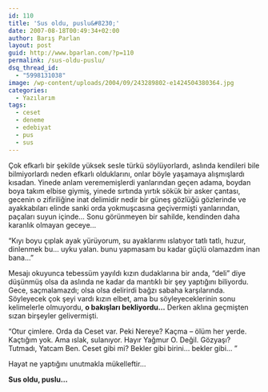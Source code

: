 ```yaml
---
id: 110
title: 'Sus oldu, puslu&#8230;'
date: 2007-08-18T00:49:34+02:00
author: Barış Parlan
layout: post
guid: http://www.bparlan.com/?p=110
permalink: /sus-oldu-puslu/
dsq_thread_id:
  - "5998131038"
image: /wp-content/uploads/2004/09/243289802-e1424504380364.jpg
categories:
  - Yazılarım
tags:
  - ceset
  - deneme
  - edebiyat
  - pus
  - sus
---
```

<div class="ttr_start">
</div>

Çok efkarlı bir şekilde yüksek sesle türkü söylüyorlardı, aslında kendileri bile bilmiyorlardı neden efkarlı olduklarını, onlar böyle yaşamaya alışmışlardı kısadan. Yinede anlam verememişlerdi yanlarından geçen adama, boydan boya takım elbise giymiş, yinede sırtında yırtık sökük bir asker çantası, gecenin o zifiriliğine inat delimidir nedir bir güneş gözlüğü gözlerinde ve ayakkabıları elinde sanki orda yokmuşcasına geçivermişti yanlarından, paçaları suyun içinde&#8230; Sonu görünmeyen bir sahilde, kendinden daha karanlık olmayan geceye&#8230;

&#8220;Kıyı boyu çıplak ayak yürüyorum, su ayaklarımı ıslatıyor tatlı tatlı, huzur, dinlenmek bu&#8230; uyku yalan. bunu yapmasam bu kadar güçlü olamazdım inan bana&#8230;&#8221;

Mesajı okuyunca tebessüm yayıldı kızın dudaklarına bir anda, &#8220;deli&#8221; diye düşünmüş olsa da aslında ne kadar da mantıklı bir şey yaptığını biliyordu. Gece, saçmalamazdı; olsa olsa delirirdi bağzı sabaha karşılarında. Söyleyecek çok şeyi vardı kızın elbet, ama bu söyleyeceklerinin sonu kelimelerle olmuyordu, **o bakışları bekliyordu&#8230;** Derken aklına geçmişten sızan birşeyler gelivermişti.

&#8220;Otur çimlere. Orda da Ceset var. Peki Nereye? Kaçma &#8211; ölüm her yerde. Kaçtığım yok. Ama ıslak, sulanıyor. Hayır Yağmur O. Değil. Gözyaşı? Tutmadı, Yatcam Ben. Ceset gibi mi? Bekler gibi birini&#8230; bekler gibi&#8230; &#8221;

Hayat ne yaptığını unutmakla mükelleftir…

**Sus oldu, puslu&#8230;**

<div class="ttr_end">
</div>